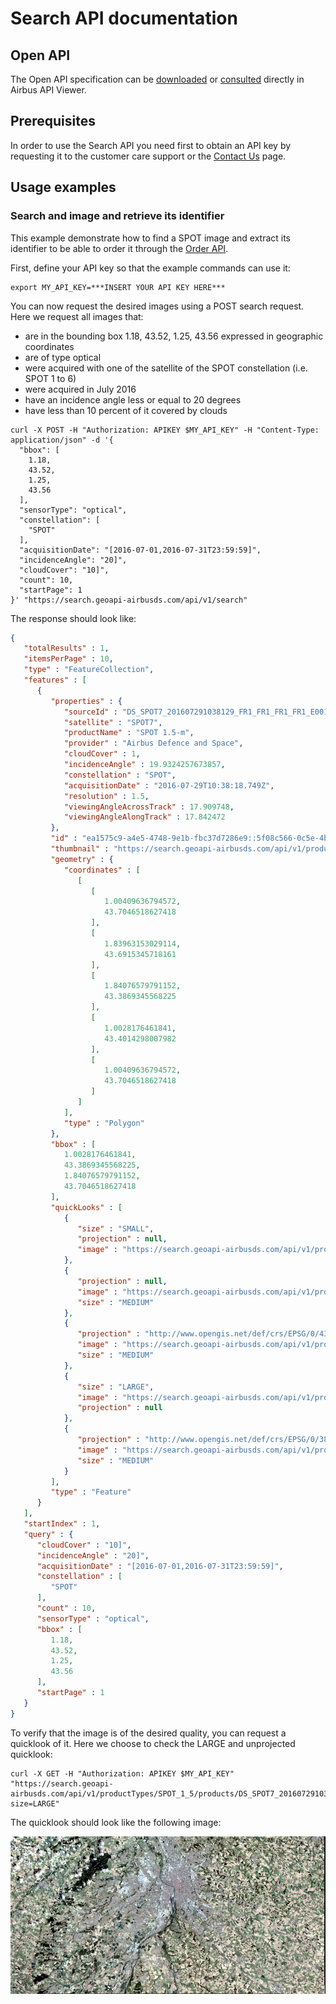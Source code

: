 # Search API documentation

## Open API

The Open API specification can be [downloaded](../search.yaml) or [consulted](http://airbusgeo.github.io/geoapi-viewer/?url=https://airbusgeo.github.io/api-docs/search.yaml) directly in Airbus API Viewer.

## Prerequisites

In order to use the Search API you need first to obtain an API key by requesting it to the customer care support or the [Contact Us](http://www.intelligence-airbusds.com/contact/) page.

## Usage examples

### Search and image and retrieve its identifier

This example demonstrate how to find a SPOT image and extract its identifier to be able to order it through the [Order API](../order.md).

First, define your API key so that the example commands can use it:

```shell
export MY_API_KEY=***INSERT YOUR API KEY HERE***
```

You can now request the desired images using a POST search request. Here we request all images that:
- are in the bounding box 1.18, 43.52, 1.25, 43.56 expressed in geographic coordinates
- are of type optical
- were acquired with one of the satellite of the SPOT constellation (i.e. SPOT 1 to 6)
- were acquired in July 2016
- have an incidence angle less or equal to 20 degrees
- have less than 10 percent of it covered by clouds

```shell
curl -X POST -H "Authorization: APIKEY $MY_API_KEY" -H "Content-Type: application/json" -d '{
  "bbox": [
    1.18,
    43.52,
    1.25,
    43.56
  ],
  "sensorType": "optical",
  "constellation": [
    "SPOT"
  ],
  "acquisitionDate": "[2016-07-01,2016-07-31T23:59:59]",
  "incidenceAngle": "20]",
  "cloudCover": "10]",
  "count": 10,
  "startPage": 1
}' "https://search.geoapi-airbusds.com/api/v1/search"
```

The response should look like:

```json
{
   "totalResults" : 1,
   "itemsPerPage" : 10,
   "type" : "FeatureCollection",
   "features" : [
      {
         "properties" : {
            "sourceId" : "DS_SPOT7_201607291038129_FR1_FR1_FR1_FR1_E001N44_01140",
            "satellite" : "SPOT7",
            "productName" : "SPOT 1.5-m",
            "provider" : "Airbus Defence and Space",
            "cloudCover" : 1,
            "incidenceAngle" : 19.9324257673857,
            "constellation" : "SPOT",
            "acquisitionDate" : "2016-07-29T10:38:18.749Z",
            "resolution" : 1.5,
            "viewingAngleAcrossTrack" : 17.909748,
            "viewingAngleAlongTrack" : 17.842472
         },
         "id" : "ea1575c9-a4e5-4748-9e1b-fbc37d7286e9::5f08c566-0c5e-4baf-bf66-05d6c530aaf5",
         "thumbnail" : "https://search.geoapi-airbusds.com/api/v1/productTypes/SPOT_1_5/products/DS_SPOT7_201607291038129_FR1_FR1_FR1_FR1_E001N44_01140?size=SMALL",
         "geometry" : {
            "coordinates" : [
               [
                  [
                     1.00409636794572,
                     43.7046518627418
                  ],
                  [
                     1.83963153029114,
                     43.6915345718161
                  ],
                  [
                     1.84076579791152,
                     43.3869345568225
                  ],
                  [
                     1.0028176461841,
                     43.4014298007982
                  ],
                  [
                     1.00409636794572,
                     43.7046518627418
                  ]
               ]
            ],
            "type" : "Polygon"
         },
         "bbox" : [
            1.0028176461841,
            43.3869345568225,
            1.84076579791152,
            43.7046518627418
         ],
         "quickLooks" : [
            {
               "size" : "SMALL",
               "projection" : null,
               "image" : "https://search.geoapi-airbusds.com/api/v1/productTypes/SPOT_1_5/products/DS_SPOT7_201607291038129_FR1_FR1_FR1_FR1_E001N44_01140?size=SMALL"
            },
            {
               "projection" : null,
               "image" : "https://search.geoapi-airbusds.com/api/v1/productTypes/SPOT_1_5/products/DS_SPOT7_201607291038129_FR1_FR1_FR1_FR1_E001N44_01140?size=MEDIUM",
               "size" : "MEDIUM"
            },
            {
               "projection" : "http://www.opengis.net/def/crs/EPSG/0/4326",
               "image" : "https://search.geoapi-airbusds.com/api/v1/productTypes/SPOT_1_5/products/DS_SPOT7_201607291038129_FR1_FR1_FR1_FR1_E001N44_01140?projection=EPSG:4326&size=MEDIUM",
               "size" : "MEDIUM"
            },
            {
               "size" : "LARGE",
               "image" : "https://search.geoapi-airbusds.com/api/v1/productTypes/SPOT_1_5/products/DS_SPOT7_201607291038129_FR1_FR1_FR1_FR1_E001N44_01140?size=LARGE",
               "projection" : null
            },
            {
               "projection" : "http://www.opengis.net/def/crs/EPSG/0/3857",
               "image" : "https://search.geoapi-airbusds.com/api/v1/productTypes/SPOT_1_5/products/DS_SPOT7_201607291038129_FR1_FR1_FR1_FR1_E001N44_01140?projection=EPSG:3857&size=MEDIUM",
               "size" : "MEDIUM"
            }
         ],
         "type" : "Feature"
      }
   ],
   "startIndex" : 1,
   "query" : {
      "cloudCover" : "10]",
      "incidenceAngle" : "20]",
      "acquisitionDate" : "[2016-07-01,2016-07-31T23:59:59]",
      "constellation" : [
         "SPOT"
      ],
      "count" : 10,
      "sensorType" : "optical",
      "bbox" : [
         1.18,
         43.52,
         1.25,
         43.56
      ],
      "startPage" : 1
   }
}
```

To verify that the image is of the desired quality, you can request a quicklook of it. Here we choose to check the LARGE and unprojected quicklook:

```shell
curl -X GET -H "Authorization: APIKEY $MY_API_KEY" "https://search.geoapi-airbusds.com/api/v1/productTypes/SPOT_1_5/products/DS_SPOT7_201607291038129_FR1_FR1_FR1_FR1_E001N44_01140?size=LARGE"
```

The quicklook should look like the following image:

![quicklook](images/DS_SPOT7_201607291038129_FR1_FR1_FR1_FR1_E001N44_01140.jpg "Quicklook of DS_SPOT7_201607291038129_FR1_FR1_FR1_FR1_E001N44_01140")




